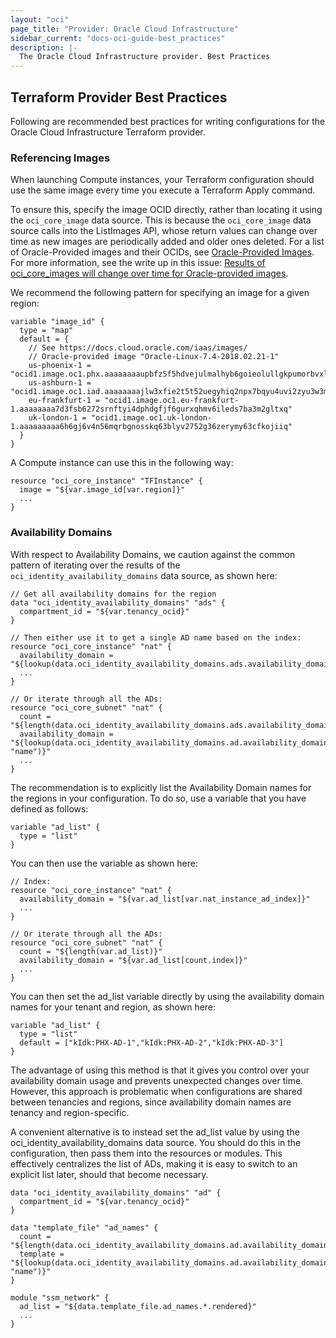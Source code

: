 ```yaml
---
layout: "oci"
page_title: "Provider: Oracle Cloud Infrastructure"
sidebar_current: "docs-oci-guide-best_practices"
description: |-
  The Oracle Cloud Infrastructure provider. Best Practices
---
```


## Terraform Provider Best Practices

Following are recommended best practices for writing configurations for the Oracle Cloud Infrastructure Terraform provider.

### Referencing Images

When launching Compute instances, your Terraform configuration should use the same image every time you execute a Terraform Apply command.

To ensure this, specify the image OCID directly, rather than locating it using the `oci_core_image` data source. 
This is because the `oci_core_image` data source calls into the ListImages API, whose return values can change over 
time as new images are periodically added and older ones deleted. For a list of Oracle-Provided images and their OCIDs, 
see [Oracle-Provided Images](https://docs.cloud.oracle.com/iaas/Content/Compute/References/images.htm). 
For more information, see the write up in this issue: [Results of oci_core_images will change over time for Oracle-provided images](https://github.com/oracle/terraform-provider-oci/issues/352).

We recommend the following pattern for specifying an image for a given region:

```hcl
variable "image_id" {
  type = "map"
  default = {
    // See https://docs.cloud.oracle.com/iaas/images/
    // Oracle-provided image "Oracle-Linux-7.4-2018.02.21-1"
    us-phoenix-1 = "ocid1.image.oc1.phx.aaaaaaaaupbfz5f5hdvejulmalhyb6goieolullgkpumorbvxlwkaowglslq"
    us-ashburn-1 = "ocid1.image.oc1.iad.aaaaaaaajlw3xfie2t5t52uegyhiq2npx7bqyu4uvi2zyu3w3mqayc2bxmaa"
    eu-frankfurt-1 = "ocid1.image.oc1.eu-frankfurt-1.aaaaaaaa7d3fsb6272srnftyi4dphdgfjf6gurxqhmv6ileds7ba3m2gltxq"
    uk-london-1 = "ocid1.image.oc1.uk-london-1.aaaaaaaaa6h6gj6v4n56mqrbgnosskq63blyv2752g36zerymy63cfkojiiq"
  }
}
```

A Compute instance can use this in the following way:

```hcl
resource "oci_core_instance" "TFInstance" {
  image = "${var.image_id[var.region]}"
  ...
}
```


### Availability Domains

With respect to Availability Domains, we caution against the common pattern of iterating over the results of the `oci_identity_availability_domains` data source, as shown here:

```hcl
// Get all availability domains for the region
data "oci_identity_availability_domains" "ads" {
  compartment_id = "${var.tenancy_ocid}"
}
  
// Then either use it to get a single AD name based on the index:
resource "oci_core_instance" "nat" {
  availability_domain = "${lookup(data.oci_identity_availability_domains.ads.availability_domains[var.nat_instance_ad],"name")}"
  ...
}
  
// Or iterate through all the ADs:
resource "oci_core_subnet" "nat" {
  count = "${length(data.oci_identity_availability_domains.ads.availability_domains)}"
  availability_domain = "${lookup(data.oci_identity_availability_domains.ad.availability_domains[count.index], "name")}"
  ...
}
```

The recommendation is to explicitly list the Availability Domain names for the regions in your configuration. To do so, use a variable that you have defined as follows:

```hcl
variable "ad_list" {
  type = "list"
}
```

You can then use the variable as shown here:

```hcl
// Index:
resource "oci_core_instance" "nat" {
  availability_domain = "${var.ad_list[var.nat_instance_ad_index]}"
  ...
}
  
// Or iterate through all the ADs:
resource "oci_core_subnet" "nat" {
  count = "${length(var.ad_list)}"
  availability_domain = "${var.ad_list[count.index]}"
  ...
}
```

You can then set the ad_list variable directly by using the availability domain names for your tenant and region, as shown here:

```hcl
variable "ad_list" {
  type = "list"
  default = ["kIdk:PHX-AD-1","kIdk:PHX-AD-2","kIdk:PHX-AD-3"]
}
```

The advantage of using this method is that it gives you control over your availability domain usage and prevents unexpected changes over time. 
However, this approach is problematic when configurations are shared between tenancies and regions, since availability domain names are tenancy and region-specific.

A convenient alternative is to instead set the ad_list value by using the oci_identity_availability_domains data source. 
You should do this in the configuration, then pass them into the resources or modules. This effectively centralizes the list of ADs, 
making it is easy to switch to an explicit list later, should that become necessary.

```hcl
data "oci_identity_availability_domains" "ad" {
  compartment_id = "${var.tenancy_ocid}"
}
 
data "template_file" "ad_names" {
  count = "${length(data.oci_identity_availability_domains.ad.availability_domains)}"
  template = "${lookup(data.oci_identity_availability_domains.ad.availability_domains[count.index], "name")}"
}
  
module "ssm_network" {
  ad_list = "${data.template_file.ad_names.*.rendered}"
  ...
}
```

